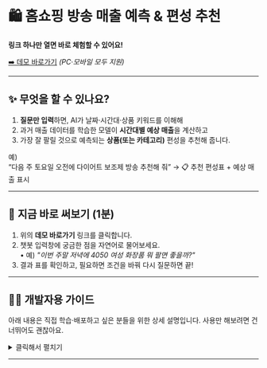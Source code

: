 # 🛍️ 홈쇼핑 방송 매출 예측 & 편성 추천

**링크 하나만 열면 바로 체험할 수 있어요!**

[➡️ 데모 바로가기](http://175.106.97.27:8501/) _(PC·모바일 모두 지원)_

---

## ✨ 무엇을 할 수 있나요?
1. **질문만 입력**하면, AI가 날짜·시간대·상품 키워드를 이해해
2. 과거 매출 데이터를 학습한 모델이 **시간대별 예상 매출**을 계산하고
3. 가장 잘 팔릴 것으로 예측되는 **상품(또는 카테고리)** 편성을 추천해 줍니다.

예)  
“다음 주 토요일 오전에 다이어트 보조제 방송 추천해 줘” →  📋 추천 편성표 + 예상 매출 표시

---

## 🚀 지금 바로 써보기 (1분)
1. 위의 **데모 바로가기** 링크를 클릭합니다.
2. 챗봇 입력창에 궁금한 점을 자연어로 물어보세요.  
   • 예) _"이번 주말 저녁에 4050 여성 화장품 뭐 팔면 좋을까?"_
3. 결과 표를 확인하고, 필요하면 조건을 바꿔 다시 질문하면 끝!

---

## 🧑‍💻 개발자용 가이드
아래 내용은 직접 학습·배포하고 싶은 분들을 위한 상세 설명입니다. 사용만 해보려면 건너뛰어도 괜찮아요.

<details>
<summary>클릭해서 펼치기</summary>

### 환경 구성
```bash
# Python 3.11 권장 (mecab-python3 wheel 지원)
python -m venv .venv
.venv\Scripts\activate
pip install -r requirements.txt
```
Mecab 사전은 `mecab-python3` wheel 에 포함되어 추가 설정이 필요 없습니다.

### 학습
```bash
python broadcast_recommender.py train \
    --db-uri postgresql://USER:PASS@HOST:PORT/DB  # (옵션) 환경변수/파일 설정 가능
```
출력 예시
```
=== 모델 평가 ===
MAE : 7.1M
RMSE: 11.9M
R2  : 0.83
```

### 로컬 추천 예시
```python
import datetime as dt
import broadcast_recommender as br

date = dt.date.today() + dt.timedelta(days=1)
result = br.recommend(
    target_date=date,
    time_slots=["아침", "오전"],
    product_codes=["A00123"],
    weather_info={"weather": "맑음", "temperature": 25, "precipitation": 0},
)
print(result)
```

### Streamlit 실행
```bash
streamlit run streamlit_app.py
```
환경변수 `OPENAI_API_KEY` 가 필요합니다.

### Docker 실행 (학습은 로컬, 추천만 컨테이너로)
```bash
# 빌드 및 백그라운드 기동
docker compose up -d --build

# 로그 확인
docker compose logs -f app
```

### 주요 파일 구조
```
├── broadcast_recommender.py  # 학습 + 추천 백엔드
├── tokenizer_utils.py        # Mecab 토크나이저 모듈 (joblib 호환)
├── streamlit_app.py          # 챗봇 UI
├── requirements.txt
├── Dockerfile
├── docker-compose.yml
└── README.md
```

### 기여 / TODO
- 하이퍼파라미터 튜닝 & 모델 앙상블
- 모델 모니터링 지표 대시보드
- API 서버(FastAPI) 분리 배포

</details>

---
